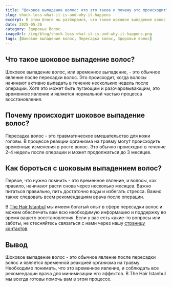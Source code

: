 ```yaml
---
title: "Шоковое выпадение волос: что это такое и почему это происходит"
slug: shock-loss-what-it-is-and-why-it-happens
excerpt: В этом блоге мы разберемся, что такое шоковое выпадение волос после пересадки, почему это происходит и как с этим бороться.
date: 2025-05-26
category: Здоровье Волос
imageUrl: /img/blog/shock-loss-what-it-is-and-why-it-happens.png
tags: [Шоковое выпадение волос, Пересадка волос, Здоровье волос]
---
```


<h2>Что такое шоковое выпадение волос?</h2>

<p>Шоковое выпадение волос, или временное выпадение, - это обычное явление после пересадки волос. Это происходит, когда волосы начинают активно выпадать в течение нескольких недель после операции. Хотя это может быть пугающим и разочаровывающим, это временное явление и является нормальной частью процесса восстановления.</p>

<h2>Почему происходит шоковое выпадение волос?</h2>

<p>Пересадка волос - это травматическое вмешательство для кожи головы. В процессе реакции организма на травму могут происходить временные изменения в росте волос. Это обычно происходит в течение 2-4 недель после операции и может продолжаться до 3 месяцев.</p>

<h2>Как бороться с шоковым выпадением волос?</h2>

<p>Первое, что нужно помнить - это временное явление, и волосы, как правило, начинают расти снова через несколько месяцев. Важно питаться правильно, пить достаточно воды и избегать стресса. Важно также следовать всем рекомендациям врача после операции.</p>

<p>В <a href="https://thehairistanbul.com">The Hair Istanbul</a> мы имеем богатый опыт в сфере пересадки волос и можем обеспечить вам всю необходимую информацию и поддержку во время вашего восстановления. Если у вас есть какие-то вопросы или заботы, не стесняйтесь связаться с нами через нашу <a href="https://thehairistanbul.com/contact">страницу контактов</a>.</p>

<h2>Вывод</h2>

<p>Шоковое выпадение волос - это обычное явление после пересадки волос и является временной реакцией организма на травму. Необходимо понимать, что это временное явление, и соблюдать все рекомендации врача для минимизации его эффектов. В The Hair Istanbul мы всегда готовы помочь вам в этом процессе.</p>